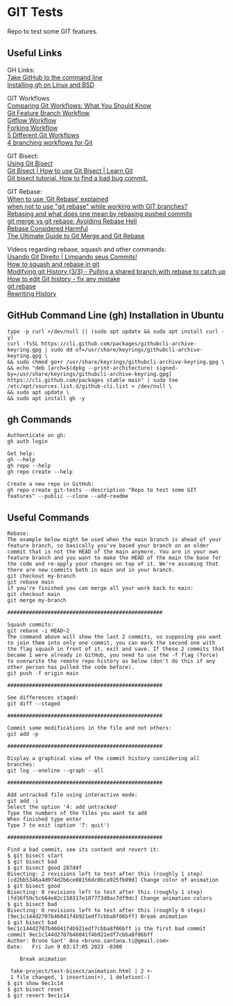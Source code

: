 # GIT Tests

Repo to test some GIT features.  

## Useful Links

GH Links:  
[Take GitHub to the command line](https://cli.github.com/)  
[Installing gh on Linux and BSD](https://github.com/cli/cli/blob/trunk/docs/install_linux.md)  

GIT Workflows  
[Comparing Git Workflows: What You Should Know](https://www.atlassian.com/git/tutorials/comparing-workflows)  
[Git Feature Branch Workflow](https://www.atlassian.com/git/tutorials/comparing-workflows/feature-branch-workflow)  
[Gitflow Workflow](https://www.atlassian.com/git/tutorials/comparing-workflows/gitflow-workflow)  
[Forking Workflow](https://www.atlassian.com/git/tutorials/comparing-workflows/forking-workflow)  
[5 Different Git Workflows](https://medium.com/javarevisited/5-different-git-workflows-50f75d8783a7)  
[4 branching workflows for Git](https://medium.com/@patrickporto/4-branching-workflows-for-git-30d0aaee7bf)  

GIT Bisect:  
[Using Git Bisect](https://youtu.be/P3ZR_s3NFvM)  
[Git Bisect | How to use Git Bisect | Learn Git](https://youtu.be/z-AkSXDqodc)  
[Git bisect tutorial. How to find a bad bug commit.](https://youtu.be/D7JJnLFOn4A)  

GIT Rebase:  
[When to use ‘Git Rebase’ explained](https://medium.com/@harishlyadav/when-to-use-git-rebase-explained-3c8192cba5c7)  
[when not to use "git rebase" while working with GIT branches?](https://stackoverflow.com/questions/31406079/when-not-to-use-git-rebase-while-working-with-git-branches)  
[Rebasing and what does one mean by rebasing pushed commits](https://stackoverflow.com/questions/2715085/rebasing-and-what-does-one-mean-by-rebasing-pushed-commits)  
[git merge vs git rebase: Avoiding Rebase Hell](https://jarrodspillers.com/blog/git/2009-08-19-git-merge-vs-git-rebase-avoiding-rebase-hell/)  
[Rebase Considered Harmful](https://changelog.complete.org/archives/586-rebase-considered-harmful)  
[The Ultimate Guide to Git Merge and Git Rebase](https://www.google.com/amp/s/www.freecodecamp.org/news/the-ultimate-guide-to-git-merge-and-git-rebase/amp/)  

Videos regarding rebase, squash and other commands:  
[Usando Git Direito | Limpando seus Commits!](https://youtu.be/6OokP-NE49k)  
[How to squash and rebase in git](https://youtu.be/AWayLpQHJeE)  
[Modifying git History (3/3) - Pulling a shared branch with rebase to catch up](https://youtu.be/-H2U3kJ_urw)  
[How to edit Git history - fix any mistake](https://www.youtube.com/live/lYZeaQWjqSk?feature=share)  
[git rebase](https://www.atlassian.com/git/tutorials/rewriting-history/git-rebase)  
[Rewriting History](https://www.atlassian.com/git/tutorials/rewriting-history)  

## GitHub Command Line (gh) Installation in Ubuntu
```
type -p curl >/dev/null || (sudo apt update && sudo apt install curl -y)
curl -fsSL https://cli.github.com/packages/githubcli-archive-keyring.gpg | sudo dd of=/usr/share/keyrings/githubcli-archive-keyring.gpg \
&& sudo chmod go+r /usr/share/keyrings/githubcli-archive-keyring.gpg \
&& echo "deb [arch=$(dpkg --print-architecture) signed-by=/usr/share/keyrings/githubcli-archive-keyring.gpg] https://cli.github.com/packages stable main" | sudo tee /etc/apt/sources.list.d/github-cli.list > /dev/null \
&& sudo apt update \
&& sudo apt install gh -y
```

## gh Commands
```
Authenticate on gh:
gh auth login

Get help:
gh --help
gh repo --help
gh repo create --help

Create a new repo in GitHub:
gh repo create git-tests --description "Repo to test some GIT features" --public --clone --add-readme
```

## Useful Commands
```
Rebase:
The example below might be used when the main branch is ahead of your feature branch, so basically you've based your branch on an older commit that is not the HEAD of the main anymore. You are in your own feature branch and you want to make the HEAD of the main the base for the code and re-apply your changes on top of it. We're assuming that there are new commits both in main and in your branch.
git checkout my-branch
git rebase main
if you're finished you can merge all your work back to main:
git checkout main
git merge my-branch

##################################################

Squash commits:
git rebase -i HEAD~2
The command above will show the last 2 commits, so supposing you want to join them into only one commit, you can mark the second one with the flag squash in front of it, exit and save. If these 2 commits that became 1 were already in GitHub, you need to use the -f flag (force) to overwrite the remote repo history as below (don't do this if any other person has pulled the code before).
git push -f origin main

##################################################

See differences staged:
git diff --staged

##################################################

Commit some modifications in the file and not others:
git add -p

##################################################

Display a graphical view of the commit history considering all branches:
git log --oneline --graph --all

##################################################

Add untracked file using interactive mode:
git add -i
Select the option '4: add untracked'
Type the numbers of the files you want to add
When finished type enter
Type 7 to exit (option '7: quit')

##################################################

Find a bad commit, see its content and revert it:
$ git bisect start
$ git bisect bad
$ git bisect good 287d4f
Bisecting: 2 revisions left to test after this (roughly 1 step)
[cd2bb5346a4d974d2b6ce08156dc0bca925fb09d] Change color of animation
$ git bisect good
Bisecting: 0 revisions left to test after this (roughly 1 step)
[fd36f59c5c664e82c150317e107773d0ac7df9dc] Change animation colors
$ git bisect bad
Bisecting: 0 revisions left to test after this (roughly 0 steps)
[9ec1c144d2707b46041f4b921edf7cbba8f06bff] Break animation
$ git bisect bad
9ec1c144d2707b46041f4b921edf7cbba8f06bff is the first bad commit
commit 9ec1c144d2707b46041f4b921edf7cbba8f06bff
Author: Bruno Sant' Ana <bruno.santana.ti@gmail.com>
Date:   Fri Jun 9 03:17:05 2023 -0300

    Break animation

 fake-project/test-bisect/animation.html | 2 +-
 1 file changed, 1 insertion(+), 1 deletion(-)
$ git show 9ec1c14
$ git bisect reset
$ git revert 9ec1c14
```
